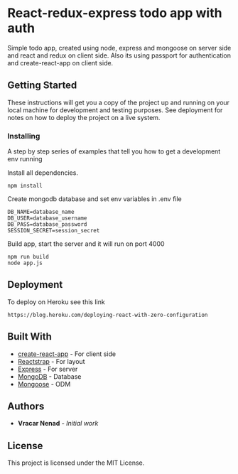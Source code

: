# React-redux-express todo app with auth

Simple todo app, created using node, express and mongoose on server side and react and redux on client side. Also its using passport for authentication and create-react-app on client side.

## Getting Started

These instructions will get you a copy of the project up and running on your local machine for development and testing purposes. See deployment for notes on how to deploy the project on a live system.

### Installing

A step by step series of examples that tell you how to get a development env running

Install all dependencies.

```
npm install
```

Create mongodb database and set env variables in .env file

```
DB_NAME=database_name
DB_USER=database_username
DB_PASS=database_password
SESSION_SECRET=session_secret

```

Build app, start the server and it will run on port 4000

```
npm run build
node app.js

```

## Deployment

To deploy on Heroku see this link

```
https://blog.heroku.com/deploying-react-with-zero-configuration

```

## Built With

* [create-react-app](https://github.com/facebookincubator/create-react-app/) - For client side
* [Reactstrap](http://reactstrap.github.io/) - For layout
* [Express](https://expressjs.com/) - For server
* [MongoDB](https://www.mongodb.com/) - Database
* [Mongoose](http://mongoosejs.com/) - ODM

## Authors

* **Vracar Nenad** - *Initial work*

## License

This project is licensed under the MIT License.
